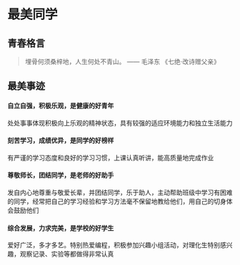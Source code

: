 # 最美同学

## 青春格言

> 埋骨何须桑梓地，人生何处不青山。 —— 毛泽东 《七绝·改诗赠父亲》

## 最美事迹

#### 自立自强，积极乐观，是健康的好青年

处处事事体现积极向上乐观的精神状态，具有较强的适应环境能力和独立生活能力

#### 刻苦学习，成绩优异，是同学的好榜样

有严谨的学习态度和良好的学习习惯，上课认真听讲，能高质量地完成作业

#### 尊敬师长，团结同学，是老师的好助手

发自内心地尊重与敬爱长辈，并团结同学，乐于助人，主动帮助班级中学习有困难的同学，经常把自己的学习经验和学习方法毫不保留地教给他们，用自己的切身体会鼓励他们

#### 综合发展，力求完美，是学校的好学生

爱好广泛，多才多艺。特别热爱编程，积极参加兴趣小组活动，对理化生特别感兴趣，观察记录、实验等都做得非常认真

<br/>

<br/>

<br/>

<br/>
